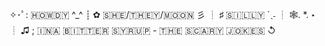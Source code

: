 ✧･ﾟ: ​🇭​​🇴​​🇼​​🇩​​🇾​ ^_^ ┊ ✿ ​🇸​​🇭​​🇪​/​🇹​​🇭​​🇪​​🇾/​🇲​​🇴​​🇴​​🇳​ 彡 ┊ ♯​ 🇸​​🇮​​🇱​​🇱​​🇾 ​´ˎ˗ ┊ 🕸. *. ⋆ ┊ ♫ ; 🇮​​🇳​ ​🇦​ ​🇧​​🇮​​🇹​​🇹​​🇪​​🇷​ ​🇸​​🇾​​🇷​​🇺​​🇵​ - ​🇹​​🇭​​🇪​ ​🇸​​🇨​​🇦​​🇷​​🇾​ ​🇯​​🇴​​🇰​​🇪​​🇸​ ↺



<!---
2al00f/2al00f is a ✨ special ✨ repository because its `README.md` (this file) appears on your GitHub profile.
You can click the Preview link to take a look at your changes.
--->
